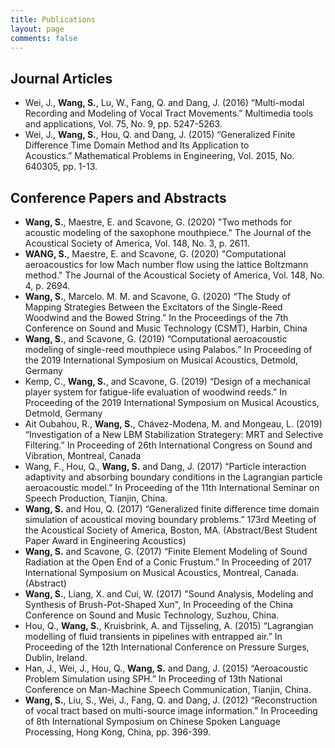```yaml
---
title: Publications
layout: page
comments: false
---
```


## Journal Articles
- Wei, J., **Wang, S.**, Lu, W., Fang, Q. and Dang, J. (2016) “Multi-modal Recording and Modeling of Vocal Tract Movements.” Multimedia tools and applications, Vol. 75, No. 9, pp. 5247-5263.
- Wei, J., **Wang, S.**, Hou, Q. and Dang, J. (2015) “Generalized Finite Difference Time Domain Method and Its Application to Acoustics.” Mathematical Problems in Engineering, Vol. 2015, No. 640305, pp. 1-13.

## Conference Papers and Abstracts
- **Wang, S.**, Maestre, E. and Scavone, G. (2020) "Two methods for acoustic modeling of the saxophone mouthpiece." The Journal of the Acoustical Society of America, Vol. 148, No. 3, p. 2611.
- **WANG, S.**, Maestre, E. and Scavone, G. (2020) "Computational aeroacoustics for low Mach number flow using the lattice Boltzmann method." The Journal of the Acoustical Society of America, Vol. 148, No. 4, p. 2694.
- **Wang, S.**, Marcelo. M. M. and Scavone, G. (2020) “The Study of Mapping Strategies Between the Excitators of the Single-Reed Woodwind and the Bowed String.” In the Proceedings of the 7th Conference on Sound and Music Technology (CSMT), Harbin, China
- **Wang, S.**, and Scavone, G. (2019) “Computational aeroacoustic modeling of single-reed mouthpiece using Palabos.” In Proceeding of the 2019 International Symposium on Musical Acoustics, Detmold, Germany
- Kemp, C., **Wang, S.**, and Scavone, G. (2019) “Design of a mechanical player system for fatigue-life evaluation of woodwind reeds.” In Proceeding of the 2019 International Symposium on Musical Acoustics, Detmold, Germany
- Ait Oubahou, R., **Wang, S.**, Chávez-Modena, M. and Mongeau, L. (2019) “Investigation of a New LBM Stabilization Strategery: MRT and Selective Filtering.” In Proceeding of 26th International Congress on Sound and Vibration, Montreal, Canada
- Wang, F., Hou, Q., **Wang, S.** and Dang, J. (2017) “Particle interaction adaptivity and absorbing boundary conditions in the Lagrangian particle aeroacoustic model.” In Proceeding of the 11th International Seminar on Speech Production, Tianjin, China.
- **Wang, S.** and Hou, Q. (2017) “Generalized finite difference time domain simulation of acoustical moving boundary problems.” 173rd Meeting of the Acoustical Society of America, Boston, MA. (Abstract/Best Student Paper Award in Engineering Acoustics)
- **Wang, S.** and Scavone, G. (2017) “Finite Element Modeling of Sound Radiation at the Open End of a Conic Frustum.” In Proceeding of 2017 International Symposium on Musical Acoustics, Montreal, Canada. (Abstract)
- **Wang, S.**, Liang, X. and Cui, W. (2017) "Sound Analysis, Modeling and Synthesis of Brush-Pot-Shaped Xun", In Proceeding of the China Conference on Sound and Music Technology, Suzhou, China.
- Hou, Q., **Wang, S.**, Kruisbrink, A. and Tijsseling, A. (2015) “Lagrangian modelling of fluid transients in pipelines with entrapped air.” In Proceeding of the 12th International Conference on Pressure Surges, Dublin, Ireland.
- Han, J., Wei, J., Hou, Q., **Wang, S.** and Dang, J. (2015) “Aeroacoustic Problem Simulation using SPH.” In Proceeding of 13th National Conference on Man-Machine Speech Communication, Tianjin, China.
- **Wang, S.**, Liu, S., Wei, J., Fang, Q. and Dang, J. (2012) “Reconstruction of vocal tract based on multi-source image information.” In Proceeding of 8th International Symposium on Chinese Spoken Language Processing, Hong Kong, China, pp. 396-399.
